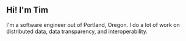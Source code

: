 ## Hi! I'm Tim 

I'm a software engineer out of Portland, Oregon. I do a lot of work on distributed data, data transparency, and interoperability.
